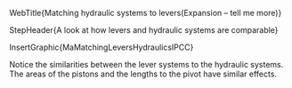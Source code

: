 WebTitle{Matching hydraulic systems to levers(Expansion &ndash; tell me more)}

StepHeader{A look at how levers and hydraulic systems are comparable}

InsertGraphic{MaMatchingLeversHydraulicsIPCC}

Notice the similarities between the lever systems to the hydraulic systems. The areas of the pistons and the lengths to the pivot have similar effects.
